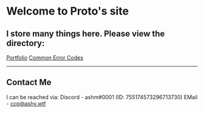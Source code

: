# Welcome to Proto's site

## I store many things here. Please view the directory:

[Portfolio](https://ashprograms.github.io/portfolio/)
[Common Error Codes](https://ashprograms.github.io/error-codes/)

---

## Contact Me
I can be reached via:
Discord - ashm#0001 (ID: 755174573296713730)
EMail - ccp@ashy.wtf


